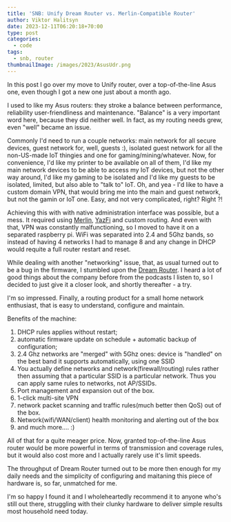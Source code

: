 ```yaml
---
title: 'SNB: Unify Dream Router vs. Merlin-Compatible Router'
author: Viktor Halitsyn
date: 2023-12-11T06:20:18+70:00
type: post
categories:
  - code
tags:
  - snb, router
thumbnailImage: /images/2023/AsusUdr.png
---
```


In this post I go over my move to Unify router, over a top-of-the-line Asus one, even though I got a new one just about a month ago.

I used to like my Asus routers: they stroke a balance between performance, reliability user-friendliness and maintenance. "Balance" is a very important word here, because they did neither well. In fact, as my routing needs grew, even "well" became an issue.

Commonly I'd need to run a couple networks: main network for all secure devices, guest network for, well, guests :), isolated guest network for all the non-US-made IoT thingies and one for gaming/mining/whatever. Now, for convenience, I'd like my printer to be available on all of them, I'd like my main network devices to be able to access my IoT devices, but not the other way around, I'd like my gaming to be isolated and I'd like my guests to be isolated, limited, but also able to "talk to" IoT. Oh, and yea - I'd like to have a custom domain VPN, that would bring me into the main and guest network, but not the gamin or IoT one. 
Easy, and not very complicated, right? Right ?!

Achieving this with with native administration interface was possible, but a mess. It required using [Merlin][1], [YazFi][2] and custom routing. And even with that, VPN was constantly malfunctioning, so I moved to have it on a separated raspberry pi. WiFi was separated into 2.4 and 5Ghz bands, so instead of having 4 networks I had to manage 8 and any change in DHCP would requite a full router restart and reset.

While dealing with another "networking" issue, that, as usual turned out to be a bug in the firmware, I stumbled upon the [Dream Router][3]. I heard a lot of good things about the company before from the podcasts I listen to, so I decided to just give it a closer look, and shortly thereafter - a try.

I'm so impressed. Finally, a routing product for a small home network enthusiast, that is easy to understand, configure and maintain.

Benefits of the machine:

1. DHCP rules applies without restart;
2. automatic firmware update on schedule + automatic backup of configuration;
3. 2.4 Ghz networks are "merged" with 5Ghz ones: device is "handled" on the best band it supports automatically, using one SSID
4. You actually define networks and network(firewall/routing) rules rather then assuming that a particular SSID is a particular network. Thus you can apply same rules to networks, not AP/SSIDs.
5. Port management and expansion out of the box.
6. 1-click multi-site VPN
7. network packet scanning and traffic rules(much better then QoS) out of the box.
8. Network(wifi/WAN/client) health monitoring and alerting out of the box
9. and much more.... :)

All of that for a quite meager price.
Now, granted top-of-the-line Asus router would be more powerful in terms of transmission and coverage rules, but it would also cost more and I actually rarely use it's limit speeds.

The throughput of Dream Router turned out to be more then enough for my daily needs and the simplicity of configuring and maitaning this piece of hardware is, so far, unmatched for me.

I'm so happy I found it and I wholeheartedly recommend it to anyone who's still out there, struggling with their clunky hardware to deliver simple results most household need today.

 [1]: https://www.asuswrt-merlin.net
 [2]: https://github.com/jackyaz/YazFi
 [3]: https://store.ui.com/us/en/products/udr